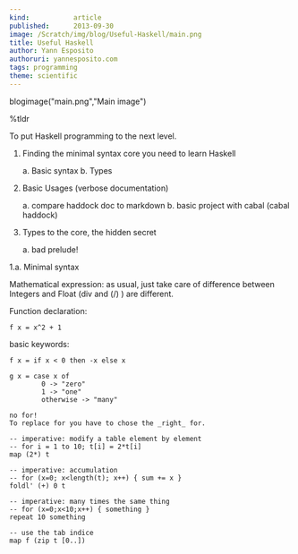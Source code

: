 ```yaml
---
kind:           article
published:      2013-09-30
image: /Scratch/img/blog/Useful-Haskell/main.png
title: Useful Haskell
author: Yann Esposito
authoruri: yannesposito.com
tags: programming
theme: scientific
---
```

blogimage("main.png","Main image")

<div class="intro">

%tldr


</div>

To put Haskell programming to the next level.

1. Finding the minimal syntax core you need to learn Haskell

    a. Basic syntax
    b. Types

2. Basic Usages (verbose documentation)

    a. compare haddock doc to markdown
    b. basic project with cabal (cabal haddock)

3. Types to the core, the hidden secret

    a. bad prelude!


1.a. Minimal syntax

Mathematical expression: as usual, just take care of difference between
Integers and Float (div and (/) ) are different.

Function declaration:

    f x = x^2 + 1

basic keywords:

    f x = if x < 0 then -x else x

    g x = case x of
            0 -> "zero"
            1 -> "one"
            otherwise -> "many"

    no for!
    To replace for you have to chose the _right_ for.

    -- imperative: modify a table element by element
    -- for i = 1 to 10; t[i] = 2*t[i]
    map (2*) t

    -- imperative: accumulation
    -- for (x=0; x<length(t); x++) { sum += x }
    foldl' (+) 0 t

    -- imperative: many times the same thing
    -- for (x=0;x<10;x++) { something }
    repeat 10 something

    -- use the tab indice
    map f (zip t [0..])

